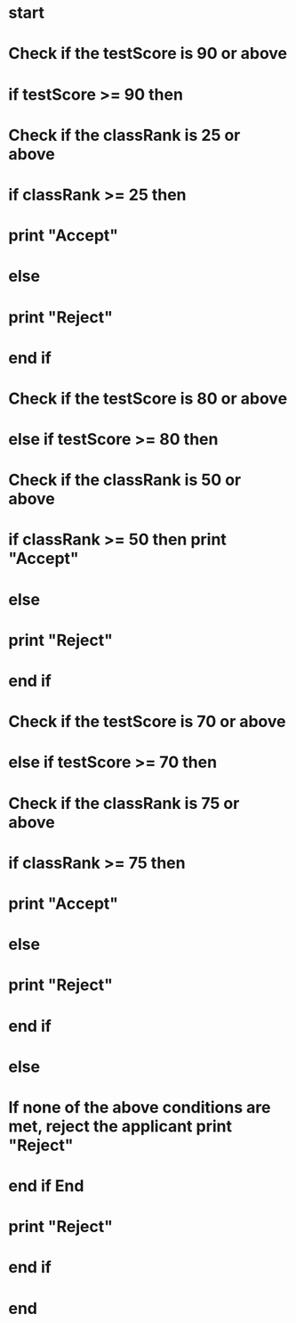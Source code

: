 # start 

# Check if the testScore is 90 or above 
# if testScore >= 90 then 

# Check if the classRank is 25 or above 
# if classRank >= 25 then 
# print "Accept" 
# else 
# print "Reject" 
# end if 

# Check if the testScore is 80 or above 
# else if testScore >= 80 then 
# Check if the classRank is 50 or above 
# if classRank >= 50 then print "Accept" 
# else 
# print "Reject" 
# end if 

# Check if the testScore is 70 or above 
# else if testScore >= 70 then 
# Check if the classRank is 75 or above 
# if classRank >= 75 then 
# print "Accept" 
# else 
# print "Reject" 
# end if 
# else 

# If none of the above conditions are met, reject the applicant print "Reject" 

# end if End
# print "Reject" 
# end if 

# end
